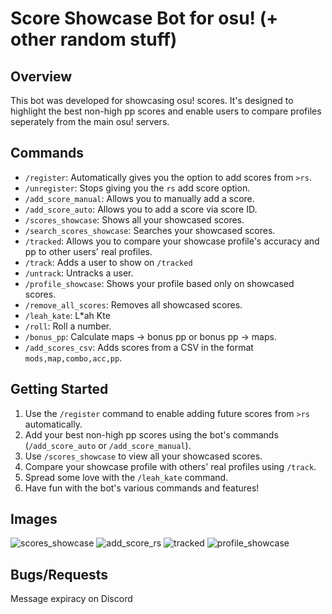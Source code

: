 # Score Showcase Bot for osu! (+ other random stuff)

## Overview
This bot was developed for showcasing osu! scores. 
It's designed to highlight the best non-high pp scores and enable users to compare profiles seperately from the main osu! servers. 

## Commands
- `/register`: Automatically gives you the option to add scores from `>rs`.
- `/unregister`: Stops giving you the `rs` add score option.
- `/add_score_manual`: Allows you to manually add a score.
- `/add_score_auto`: Allows you to add a score via score ID.
- `/scores_showcase`: Shows all your showcased scores.
- `/search_scores_showcase`: Searches your showcased scores.
- `/tracked`: Allows you to compare your showcase profile's accuracy and pp to other users' real profiles.
- `/track`: Adds a user to show on `/tracked`
- `/untrack`: Untracks a user.
- `/profile_showcase`: Shows your profile based only on showcased scores.
- `/remove_all_scores`: Removes all showcased scores.
- `/leah_kate`: L*ah Kte
- `/roll`: Roll a number.
- `/bonus_pp`: Calculate maps -> bonus pp or bonus pp -> maps.
- `/add_scores_csv`: Adds scores from a CSV in the format `mods,map,combo,acc,pp`.
  
## Getting Started
1. Use the `/register` command to enable adding future scores from `>rs` automatically.
2. Add your best non-high pp scores using the bot's commands (`/add_score_auto` or `/add_score_manual`).
3. Use `/scores_showcase` to view all your showcased scores.
4. Compare your showcase profile with others' real profiles using `/track`.
6. Spread some love with the `/leah_kate` command.
7. Have fun with the bot's various commands and features!

## Images
![scores_showcase](https://cdn.discordapp.com/attachments/1141528106390265916/1145121900679417896/image.png)
![add_score_rs](https://cdn.discordapp.com/attachments/1141528106390265916/1145121396779913388/image.png)
![tracked](https://cdn.discordapp.com/attachments/1141528106390265916/1145122186441523210/image.png)
![profile_showcase](https://cdn.discordapp.com/attachments/1141528106390265916/1145121699134705786/image.png)

## Bugs/Requests
Message expiracy on Discord


